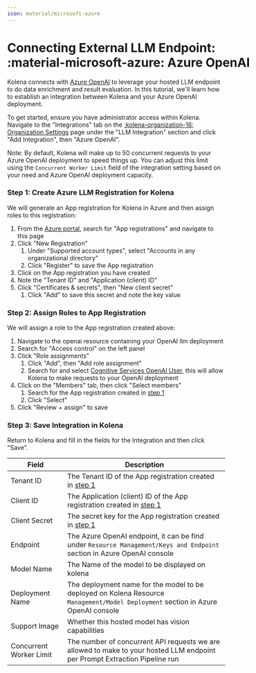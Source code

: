 ```yaml
---
icon: material/microsoft-azure
---
```


# Connecting External LLM Endpoint: <nobr>:material-microsoft-azure: Azure OpenAI</nobr>

Kolena connects with [Azure OpenAI](https://azure.microsoft.com/en-us/products/ai-services/openai-service)
to leverage your hosted LLM endpoint to do data enrichment and result evaluation.
In this tutorial, we'll learn how to establish an integration between Kolena and your Azure OpenAI deployment.

To get started, ensure you have administrator access within Kolena.
Navigate to the "Integrations" tab on the [:kolena-organization-16: Organization Settings](https://app.kolena.com/redirect/organization?tab=integrations)
page under the "LLM Integration" section and click "Add Integration", then "Azure OpenAI".

Note: By default, Kolena will make up to 50 concurrent requests to your Azure OpenAI deployment to speed things up. You
can adjust this limit using the `Concurrent Worker Limit` field of the integration setting based on your need and Azure
OpenAI deployment capacity.

### Step 1: Create Azure LLM Registration for Kolena

We will generate an App registration for Kolena in Azure and then assign roles to this registration:

1. From the [Azure portal](https://portal.azure.com/#home), search for "App registrations" and navigate to this page
2. Click "New Registration"
    1. Under "Supported account types", select "Accounts in any organizational directory"
    2. Click "Register" to save the App registration
3. Click on the App registration you have created
4. Note the "Tenant ID" and "Application (client) ID"
5. Click "Certificates & secrets", then "New client secret"
    1. Click "Add" to save this secret and note the key value

### Step 2: Assign Roles to App Registration

We will assign a role to the App registration created above:

1. Navigate to the openai resource containing your OpenAI llm deployment
2. Search for "Access control" on the left panel
3. Click "Role assignments"
    1. Click "Add", then "Add role assignment"
    2. Search for and select [Cognitive Services OpenAI User](https://learn.microsoft.com/en-us/azure/ai-services/openai/how-to/role-based-access-control#cognitive-services-openai-user),
       this will allow Kolena to make requests to your OpenAI deployment
4. Click on the "Members" tab, then click "Select members"
    1. Search for the App registration created in [step 1](#step-1-create-azure-llm-registration-for-kolena)
    2. Click "Select"
5. Click "Review + assign" to save

### Step 3: Save Integration in Kolena

Return to Kolena and fill in the fields for the Integration and then click "Save".

| Field                   | Description                                                                                                                       |
|-------------------------|-----------------------------------------------------------------------------------------------------------------------------------|
| Tenant ID               | The Tenant ID of the App registration created in [step 1](#step-1-create-azure-llm-registration-for-kolena)                       |
| Client ID               | The Application (client) ID of the App registration created in [step 1](#step-1-create-azure-llm-registration-for-kolena)         |
| Client Secret           | The secret key for the App registration created in [step 1](#step-1-create-azure-llm-registration-for-kolena)                     |
| Endpoint                | The Azure OpenAI endpoint, it can be find under `Resource Management/Keys and Endpoint` section in Azure OpenAI console           |
| Model Name              | The Name of the model to be displayed on kolena                                                                                   |
| Deployment Name         | The deployment name for the model to be deployed on Kolena Resource `Management/Model Deployment` section in Azure OpenAI console |
| Support Image           | Whether this hosted model has vision capabilities                                                                                 |
| Concurrent Worker Limit | The number of concurrent API requests we are allowed to make to your hosted LLM endpoint per Prompt Extraction Pipeline run       |
